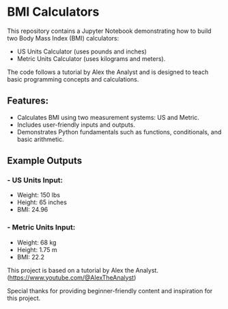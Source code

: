 # BMI Calculators

This repository contains a Jupyter Notebook demonstrating how to build two Body Mass Index (BMI) calculators:

- US Units Calculator (uses pounds and inches)
- Metric Units Calculator (uses kilograms and meters).

The code follows a tutorial by Alex the Analyst and is designed to teach basic programming concepts and calculations.

## Features:

* Calculates BMI using two measurement systems: US and Metric.
* Includes user-friendly inputs and outputs.
* Demonstrates Python fundamentals such as functions, conditionals, and basic arithmetic.

## Example Outputs

### - US Units Input:

* Weight: 150 lbs
* Height: 65 inches
* BMI: 24.96

### - Metric Units Input:

* Weight: 68 kg
* Height: 1.75 m
* BMI: 22.2

This project is based on a tutorial by Alex the Analyst. (https://www.youtube.com/@AlexTheAnalyst)

Special thanks for providing beginner-friendly content and inspiration for this project.
